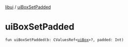 [libui](README.md) / [uiBoxSetPadded](ui-box-set-padded.md)

# uiBoxSetPadded

`fun uiBoxSetPadded(b: CValuesRef<`[`uiBox`](ui-box.md)`>?, padded: Int)`
